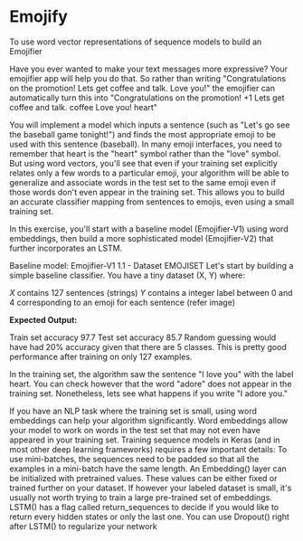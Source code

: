 # Emojify

To use word vector representations of sequence models to build an Emojifier

Have you ever wanted to make your text messages more expressive? Your emojifier app will help you do that. So rather than writing "Congratulations on the promotion! Lets get coffee and talk. Love you!" the emojifier can automatically turn this into "Congratulations on the promotion! +1 Lets get coffee and talk. coffee Love you! heart"

You will implement a model which inputs a sentence (such as "Let's go see the baseball game tonight!") and finds the most appropriate emoji to be used with this sentence (baseball). In many emoji interfaces, you need to remember that heart is the "heart" symbol rather than the "love" symbol. But using word vectors, you'll see that even if your training set explicitly relates only a few words to a particular emoji, your algorithm will be able to generalize and associate words in the test set to the same emoji even if those words don't even appear in the training set. This allows you to build an accurate classifier mapping from sentences to emojis, even using a small training set.

In this exercise, you'll start with a baseline model (Emojifier-V1) using word embeddings, then build a more sophisticated model (Emojifier-V2) that further incorporates an LSTM.


Baseline model: Emojifier-V1 1.1 - Dataset EMOJISET Let's start by building a simple baseline classifier. You have a tiny dataset (X, Y) where:

*X* contains 127 sentences (strings) *Y* contains a integer label between 0 and 4 corresponding to an emoji for each sentence (refer image)

**Expected Output:**

Train set accuracy 97.7 Test set accuracy 85.7 Random guessing would have had 20% accuracy given that there are 5 classes. This is pretty good performance after training on only 127 examples.

In the training set, the algorithm saw the sentence "I love you" with the label heart. You can check however that the word "adore" does not appear in the training set. Nonetheless, lets see what happens if you write "I adore you."


If you have an NLP task where the training set is small, using word embeddings can help your algorithm significantly. Word embeddings allow your model to work on words in the test set that may not even have appeared in your training set. Training sequence models in Keras (and in most other deep learning frameworks) requires a few important details: To use mini-batches, the sequences need to be padded so that all the examples in a mini-batch have the same length. An Embedding() layer can be initialized with pretrained values. These values can be either fixed or trained further on your dataset. If however your labeled dataset is small, it's usually not worth trying to train a large pre-trained set of embeddings. LSTM() has a flag called return_sequences to decide if you would like to return every hidden states or only the last one. You can use Dropout() right after LSTM() to regularize your network
